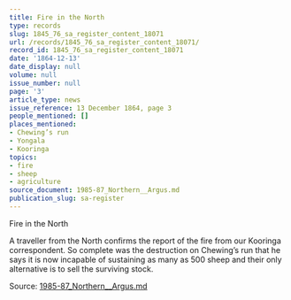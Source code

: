 ```yaml
---
title: Fire in the North
type: records
slug: 1845_76_sa_register_content_18071
url: /records/1845_76_sa_register_content_18071/
record_id: 1845_76_sa_register_content_18071
date: '1864-12-13'
date_display: null
volume: null
issue_number: null
page: '3'
article_type: news
issue_reference: 13 December 1864, page 3
people_mentioned: []
places_mentioned:
- Chewing’s run
- Yongala
- Kooringa
topics:
- fire
- sheep
- agriculture
source_document: 1985-87_Northern__Argus.md
publication_slug: sa-register
---
```


Fire in the North

A traveller from the North confirms the report of the fire from our Kooringa correspondent.  So complete was the destruction on Chewing’s run that he says it is now incapable of sustaining as many as 500 sheep and their only alternative is to sell the surviving stock.

Source: [1985-87_Northern__Argus.md](/downloads/markdown/1985-87_Northern__Argus.md)
